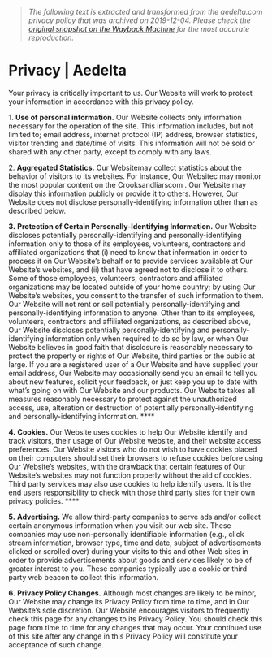 > *The following text is extracted and transformed from the aedelta.com privacy policy that was archived on 2019-12-04. Please check the [original snapshot on the Wayback Machine](https://web.archive.org/web/20191204215128id_/http%3A//www.aedelta.com/privacy) for the most accurate reproduction.*

# Privacy | Aedelta

Your privacy is critically important to us. Our Website will work to protect your information in accordance with this privacy policy.

1\. **Use of personal information.** Our Website collects only information necessary for the operation of the site. This information includes, but not limited to; email address, internet protocol (IP) address, browser statistics, visitor trending and date/time of visits. This information will not be sold or shared with any other party, except to comply with any laws.

2\. **Aggregated Statistics.** Our Websitemay collect statistics about the behavior of visitors to its websites. For instance, Our Websitec may monitor the most popular content on the Crooksandliarscom . Our Website may display this information publicly or provide it to others. However, Our Website does not disclose personally-identifying information other than as described below.

**3.** **Protection of Certain Personally-Identifying Information.** Our Website discloses potentially personally-identifying and personally-identifying information only to those of its employees, volunteers, contractors and affiliated organizations that (i) need to know that information in order to process it on Our Website’s behalf or to provide services available at Our Website’s websites, and (ii) that have agreed not to disclose it to others. Some of those employees, volunteers, contractors and affiliated organizations may be located outside of your home country; by using Our Website’s websites, you consent to the transfer of such information to them. Our Website will not rent or sell potentially personally-identifying and personally-identifying information to anyone. Other than to its employees, volunteers, contractors and affiliated organizations, as described above, Our Website discloses potentially personally-identifying and personally-identifying information only when required to do so by law, or when Our Website believes in good faith that disclosure is reasonably necessary to protect the property or rights of Our Website, third parties or the public at large. If you are a registered user of a Our Website and have supplied your email address, Our Website may occasionally send you an email to tell you about new features, solicit your feedback, or just keep you up to date with what’s going on with Our Website and our products. Our Website takes all measures reasonably necessary to protect against the unauthorized access, use, alteration or destruction of potentially personally-identifying and personally-identifying information. ****

**4.** **Cookies.** Our Website uses cookies to help Our Website identify and track visitors, their usage of Our Website website, and their website access preferences. Our Website visitors who do not wish to have cookies placed on their computers should set their browsers to refuse cookies before using Our Website’s websites, with the drawback that certain features of Our Website’s websites may not function properly without the aid of cookies. Third party services may also use cookies to help identify users. It is the end users responsibility to check with those third party sites for their own privacy policies. ****

**5.** **Advertising.** We allow third-party companies to serve ads and/or collect certain anonymous information when you visit our web site. These companies may use non-personally identifiable information (e.g., click stream information, browser type, time and date, subject of advertisements clicked or scrolled over) during your visits to this and other Web sites in order to provide advertisements about goods and services likely to be of greater interest to you. These companies typically use a cookie or third party web beacon to collect this information.

**6.** **Privacy Policy Changes.** Although most changes are likely to be minor, Our Website may change its Privacy Policy from time to time, and in Our Website’s sole discretion. Our Website encourages visitors to frequently check this page for any changes to its Privacy Policy. You should check this page from time to time for any changes that may occur. Your continued use of this site after any change in this Privacy Policy will constitute your acceptance of such change.
